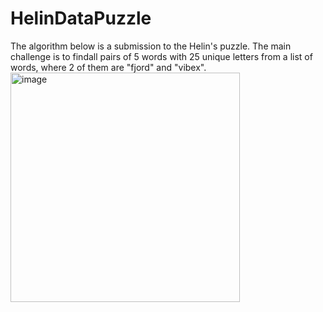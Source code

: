 # HelinDataPuzzle
The algorithm below is a submission to the Helin's puzzle. The main challenge is to findall pairs of 5 words with 25 unique letters from a list of words, where 2 of them are "fjord" and "vibex".
<img width="367" alt="image" src="https://github.com/MihaiBobeica/HelinDataPuzzle/assets/77356043/a1560c66-af83-4d51-9e5b-45011f42c8a5">
